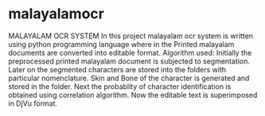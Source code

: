 # malayalamocr
MALAYALAM OCR SYSTEM
In this project malayalam ocr system is written using python programming language where in the Printed malayalam documents are converted into editable format.
Algorithm used:
Initially the preprocessed printed malayalam document is subjected to segmentation.
Later on the segmented characters are stored into the folders with particular nomenclature.
Skin and Bone of the character is generated and stored in the folder.
Next the probablity of character identification is obtained using correlation algorithm.
Now the editable text is superimposed in DjVu format. 
